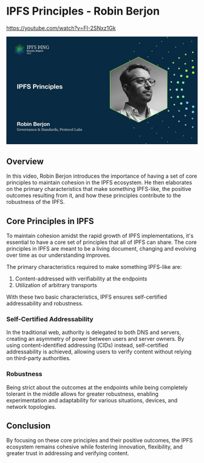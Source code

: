 # IPFS Principles - Robin Berjon

<https://youtube.com/watch?v=FI-2SNxz1Gk>

![image for IPFS Principles - Robin Berjon](/thing23/FI-2SNxz1Gk.jpg)

## Overview

In this video, Robin Berjon introduces the importance of having a set of core principles to maintain cohesion in the IPFS ecosystem. He then elaborates on the primary characteristics that make something IPFS-like, the positive outcomes resulting from it, and how these principles contribute to the robustness of the IPFS.

## Core Principles in IPFS

To maintain cohesion amidst the rapid growth of IPFS implementations, it's essential to have a core set of principles that all of IPFS can share. The core principles in IPFS are meant to be a living document, changing and evolving over time as our understanding improves.

The primary characteristics required to make something IPFS-like are:

1. Content-addressed with verifiability at the endpoints
2. Utilization of arbitrary transports

With these two basic characteristics, IPFS ensures self-certified addressability and robustness.

### Self-Certified Addressability

In the traditional web, authority is delegated to both DNS and servers, creating an asymmetry of power between users and server owners. By using content-identified addressing (CIDs) instead, self-certified addressability is achieved, allowing users to verify content without relying on third-party authorities.

### Robustness

Being strict about the outcomes at the endpoints while being completely tolerant in the middle allows for greater robustness, enabling experimentation and adaptability for various situations, devices, and network topologies.

## Conclusion

By focusing on these core principles and their positive outcomes, the IPFS ecosystem remains cohesive while fostering innovation, flexibility, and greater trust in addressing and verifying content.
